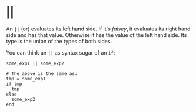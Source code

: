 # ||

An `||` (or) evaluates its left hand side. If it's *falsey*, it evaluates its right hand side and has that value. Otherwise it has the value of the left hand side. Its type is the union of the types of both sides.

You can think an `||` as syntax sugar of an `if`:

```crystal
some_exp1 || some_exp2

# The above is the same as:
tmp = some_exp1
if tmp
  tmp
else
  some_exp2
end
```

